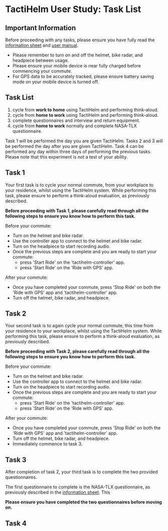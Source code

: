 # TactiHelm User Study: Task List

## Important Information

Before proceeding with any tasks, please ensure you have fully read the [information sheet](./information-sheet.md) and [user manual](./user-manual.md).

- Please remember to turn on and off the helmet, bike radar, and headpiece between usage.
- Please ensure your mobile device is near fully charged before commencing your commute.
- For GPS data to be accurately tracked, please ensure battery saving mode on your mobile device is turned off.

## Task List

1. cycle from **work to home** using TactiHelm and performing think-aloud.
2. cycle from **home to work** using TactiHelm and performing think-aloud.
3. complete questionnaires and interview and return equipment.
4. cycle from **home to work** normally and complete NASA-TLX questionnaire.

Task 1 will be performed the day you are given TactiHelm. Tasks 2 and 3 will be performed the day after you are given TactiHelm. Task 4 can be performed any day within three days of performing the previous tasks. Please note that this experiment is not a test of your ability.

## Task 1

Your first task is to cycle your normal commute, from your workplace to your residence, whilst using the TactiHelm system. While performing this task, please ensure to perform a think-aloud evaluation, as previously described.

**Before proceeding with Task 1, please carefully read through all the following steps to ensure you know how to perform this task.**

Before your commute:

- Turn on the helmet and bike radar.
- Use the controller app to connect to the helmet and bike radar.
- Turn on the headpiece to start recording audio.
- Once the previous steps are complete and you are ready to start your commute:
  - press 'Start Ride' on the 'tactihelm-controller' app.
  - press 'Start Ride' on the 'Ride with GPS' app.

After your commute:

- Once you have completed your commute, press 'Stop Ride' on both the 'Ride with GPS' app and 'tactihelm-controller' app.
- Turn off the helmet, bike radar, and headpiece.

## Task 2

Your second task is to again cycle your normal commute, this time from your residence to your workplace, whilst using the TactiHelm system. While performing this task, please ensure to perform a think-aloud evaluation, as previously described.

**Before proceeding with Task 2, please carefully read through all the following steps to ensure you know how to perform this task.**

Before your commute:

- Turn on the helmet and bike radar.
- Use the controller app to connect to the helmet and bike radar.
- Turn on the headpiece to start recording audio.
- Once the previous steps are complete and you are ready to start your commute:
  - press 'Start Ride' on the 'tactihelm-controller' app.
  - press 'Start Ride' on the 'Ride with GPS' app.

After your commute:

- Once you have completed your commute, press 'Stop Ride' on both the 'Ride with GPS' app and 'tactihelm-controller' app.
- Turn off the helmet, bike radar, and headpiece.
- Immediately commence to task 3.

## Task 3

After completion of task 2, your third task is to complete the two provided questionnaires.

The first questionnaire to complete is the NASA-TLX questionnaire, as previously described in the [information sheet](./information-sheet#nasa-tlx-questionnaire). This 

**Please ensure you have completed the two questionnaires before moving on.**

## Task 4